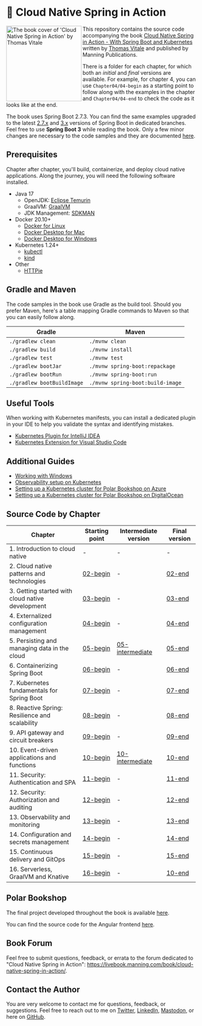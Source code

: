 # 🍃 Cloud Native Spring in Action

<a href="https://www.manning.com/books/cloud-native-spring-in-action"><img src="/book-cover.jpg" alt="The book cover of 'Cloud Native Spring in Action' by Thomas Vitale" align="left" height="200px" /></a>

This repository contains the source code accompanying the book [Cloud Native Spring in Action - With Spring Boot and Kubernetes](https://www.manning.com/books/cloud-native-spring-in-action) written by [Thomas Vitale](https://www.thomasvitale.com/) and published by Manning Publications.

There is a folder for each chapter, for which both an _initial_ and _final_ versions are available. For example, for chapter 4, you can use `Chapter04/04-begin` as a starting point to follow along with the examples in the chapter and `Chapter04/04-end` to check the code as it looks like at the end.

The book uses Spring Boot 2.7.3. You can find the same examples upgraded to the latest [2.7.x](https://github.com/ThomasVitale/cloud-native-spring-in-action/tree/sb-2-main) and [3.x](https://github.com/ThomasVitale/cloud-native-spring-in-action/tree/sb-3-main)
versions of Spring Boot in dedicated branches. Feel free to use **Spring Boot 3** while reading the book. Only a few minor changes are necessary
to the code samples and they are documented [here](https://github.com/ThomasVitale/cloud-native-spring-in-action/blob/sb-3-main/README.md).

## Prerequisites

Chapter after chapter, you'll build, containerize, and deploy cloud native applications. Along the journey, you will need the following software installed.

* Java 17
    * OpenJDK: [Eclipse Temurin](https://adoptium.net)
    * GraalVM: [GraalVM](https://www.graalvm.org)
    * JDK Management: [SDKMAN](https://sdkman.io)
* Docker 20.10+
    * [Docker for Linux](https://docs.docker.com/engine/install/ubuntu/)
    * [Docker Desktop for Mac](https://www.docker.com/products/docker-desktop)
    * [Docker Desktop for Windows](https://www.docker.com/products/docker-desktop)
* Kubernetes 1.24+
    * [kubectl](https://kubernetes.io/docs/tasks/tools/install-kubectl/)
    * [kind](https://kind.sigs.k8s.io)
* Other
    * [HTTPie](https://httpie.org/)

## Gradle and Maven

The code samples in the book use Gradle as the build tool. Should you prefer Maven, here's a table mapping Gradle commands to Maven so that you can easily follow along.

Gradle | Maven
------ | ------
`./gradlew clean` | `./mvnw clean`
`./gradlew build` | `./mvnw install`
`./gradlew test` | `./mvnw test`
`./gradlew bootJar` | `./mvnw spring-boot:repackage`
`./gradlew bootRun` | `./mvnw spring-boot:run`
`./gradlew bootBuildImage` | `./mvnw spring-boot:build-image`

## Useful Tools

When working with Kubernetes manifests, you can install a dedicated plugin in your IDE to help you validate the syntax
and identifying mistakes.

* [Kubernetes Plugin for IntelliJ IDEA](https://plugins.jetbrains.com/plugin/10485-kubernetes)
* [Kubernetes Extension for Visual Studio Code](https://marketplace.visualstudio.com/items?itemName=ms-kubernetes-tools.vscode-kubernetes-tools)

## Additional Guides

* [Working with Windows](https://github.com/ThomasVitale/cloud-native-spring-in-action/tree/main/Guides/working-with-windows.md)
* [Observability setup on Kubernetes](https://github.com/ThomasVitale/cloud-native-spring-in-action/tree/main/Guides/grafana-observability-stack)
* [Setting up a Kubernetes cluster for Polar Bookshop on Azure](#)
* [Setting up a Kubernetes cluster for Polar Bookshop on DigitalOcean](#)

## Source Code by Chapter

| Chapter | Starting point | Intermediate version | Final version |
|---------|----------------|----------------------|---------------|
| 1. Introduction to cloud native | - | - | - |
| 2. Cloud native patterns and technologies | [02-begin](https://github.com/ThomasVitale/cloud-native-spring-in-action/tree/main/Chapter02/02-begin) | - | [02-end](https://github.com/ThomasVitale/cloud-native-spring-in-action/tree/main/Chapter02/02-end) |
| 3. Getting started with cloud native development | [03-begin](https://github.com/ThomasVitale/cloud-native-spring-in-action/tree/main/Chapter03/03-begin) | - | [03-end](https://github.com/ThomasVitale/cloud-native-spring-in-action/tree/main/Chapter03/03-end) |
| 4. Externalized configuration management | [04-begin](https://github.com/ThomasVitale/cloud-native-spring-in-action/tree/main/Chapter04/04-begin) | - | [04-end](https://github.com/ThomasVitale/cloud-native-spring-in-action/tree/main/Chapter04/04-end) |
| 5. Persisting and managing data in the cloud | [05-begin](https://github.com/ThomasVitale/cloud-native-spring-in-action/tree/main/Chapter05/05-begin) | [05-intermediate](https://github.com/ThomasVitale/cloud-native-spring-in-action/tree/main/Chapter05/05-intermediate) | [05-end](https://github.com/ThomasVitale/cloud-native-spring-in-action/tree/main/Chapter05/05-end) |
| 6. Containerizing Spring Boot | [06-begin](https://github.com/ThomasVitale/cloud-native-spring-in-action/tree/main/Chapter06/06-begin) | - | [06-end](https://github.com/ThomasVitale/cloud-native-spring-in-action/tree/main/Chapter06/06-end) |
| 7. Kubernetes fundamentals for Spring Boot | [07-begin](https://github.com/ThomasVitale/cloud-native-spring-in-action/tree/main/Chapter07/07-begin) | - | [07-end](https://github.com/ThomasVitale/cloud-native-spring-in-action/tree/main/Chapter07/07-end) |
| 8. Reactive Spring: Resilience and scalability | [08-begin](https://github.com/ThomasVitale/cloud-native-spring-in-action/tree/main/Chapter08/08-begin) | - | [08-end](https://github.com/ThomasVitale/cloud-native-spring-in-action/tree/main/Chapter08/08-end) |
| 9. API gateway and circuit breakers | [09-begin](https://github.com/ThomasVitale/cloud-native-spring-in-action/tree/main/Chapter09/09-begin) | - | [09-end](https://github.com/ThomasVitale/cloud-native-spring-in-action/tree/main/Chapter09/09-end) |
| 10. Event-driven applications and functions | [10-begin](https://github.com/ThomasVitale/cloud-native-spring-in-action/tree/main/Chapter10/10-begin) | [10-intermediate](https://github.com/ThomasVitale/cloud-native-spring-in-action/tree/main/Chapter10/10-intermediate) | [10-end](https://github.com/ThomasVitale/cloud-native-spring-in-action/tree/main/Chapter10/10-end) |
| 11. Security: Authentication and SPA | [11-begin](https://github.com/ThomasVitale/cloud-native-spring-in-action/tree/main/Chapter11/11-begin) | - | [11-end](https://github.com/ThomasVitale/cloud-native-spring-in-action/tree/main/Chapter11/11-end) |
| 12. Security: Authorization and auditing | [12-begin](https://github.com/ThomasVitale/cloud-native-spring-in-action/tree/main/Chapter12/12-begin) | - | [12-end](https://github.com/ThomasVitale/cloud-native-spring-in-action/tree/main/Chapter12/12-end) |
| 13. Observability and monitoring | [13-begin](https://github.com/ThomasVitale/cloud-native-spring-in-action/tree/main/Chapter13/13-begin) | - | [13-end](https://github.com/ThomasVitale/cloud-native-spring-in-action/tree/main/Chapter13/13-end) |
| 14. Configuration and secrets management | [14-begin](https://github.com/ThomasVitale/cloud-native-spring-in-action/tree/main/Chapter14/14-begin) | - | [14-end](https://github.com/ThomasVitale/cloud-native-spring-in-action/tree/main/Chapter14/14-end) |
| 15. Continuous delivery and GitOps | [15-begin](https://github.com/ThomasVitale/cloud-native-spring-in-action/tree/main/Chapter15/15-begin) | - | [15-end](https://github.com/ThomasVitale/cloud-native-spring-in-action/tree/main/Chapter15/15-end) |
| 16. Serverless, GraalVM and Knative | [16-begin](https://github.com/ThomasVitale/cloud-native-spring-in-action/tree/main/Chapter16/16-begin) | - | [10-end](https://github.com/ThomasVitale/cloud-native-spring-in-action/tree/main/Chapter16/16-end) |

## Polar Bookshop

The final project developed throughout the book is available [here](https://github.com/ThomasVitale/cloud-native-spring-in-action/tree/main/PolarBookshop).

You can find the source code for the Angular frontend [here](https://github.com/PolarBookshop/polar-ui/tree/v1).

## Book Forum

Feel free to submit questions, feedback, or errata to the forum dedicated to "Cloud Native Spring in Action": https://livebook.manning.com/book/cloud-native-spring-in-action/.

## Contact the Author

You are very welcome to contact me for questions, feedback, or suggestions. Feel free to reach out to me on [Twitter](https://twitter.com/vitalethomas), [LinkedIn](https://www.linkedin.com/in/vitalethomas), [Mastodon](https://mastodon.online/@thomasvitale), or here on [GitHub](https://github.com/ThomasVitale/).
